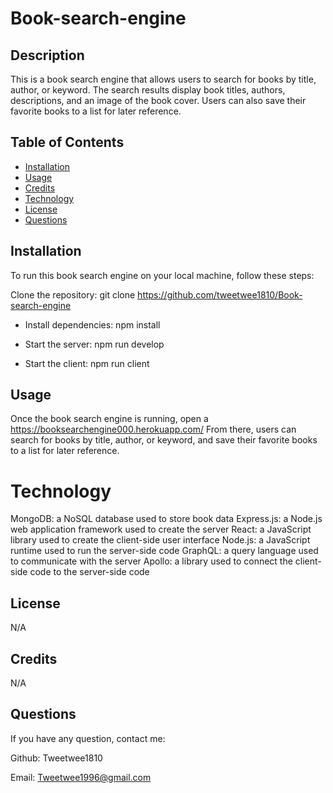 # Book-search-engine

## Description

This is a book search engine that allows users to search for books by title, author, or keyword. The search results display book titles, authors, descriptions, and an image of the book cover. Users can also save their favorite books to a list for later reference.

## Table of Contents 
- [Installation](#installation)
- [Usage](#usage)
- [Credits](#credits)
- [Technology](#technology)
- [License](#license)
- [Questions](#questions)

## Installation 
To run this book search engine on your local machine, follow these steps:

Clone the repository: git clone https://github.com/tweetwee1810/Book-search-engine


* Install dependencies: npm install

* Start the server: npm run develop

* Start the client: npm run client

## Usage 

Once the book search engine is running, open a https://booksearchengine000.herokuapp.com/
From there, users can search for books by title, author, or keyword, and save their favorite books to a list for later reference.

# Technology 


MongoDB: a NoSQL database used to store book data
Express.js: a Node.js web application framework used to create the server
React: a JavaScript library used to create the client-side user interface
Node.js: a JavaScript runtime used to run the server-side code
GraphQL: a query language used to communicate with the server
Apollo: a library used to connect the client-side code to the server-side code

## License 
N/A

## Credits 

N/A

## Questions 

If you have any question, contact me:

Github: Tweetwee1810

Email: Tweetwee1996@gmail.com